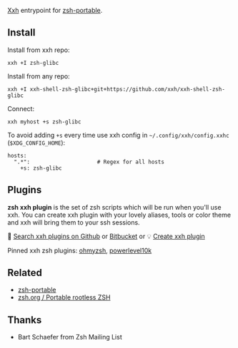 [Xxh](https://github.com/xxh/xxh) entrypoint for [zsh-portable](https://github.com/xxh/zsh-portable). 

## Install
Install from xxh repo:
```
xxh +I zsh-glibc
```
Install from any repo:
```
xxh +I xxh-shell-zsh-glibc+git+https://github.com/xxh/xxh-shell-zsh-glibc
```
Connect:
```
xxh myhost +s zsh-glibc
```
To avoid adding `+s` every time use xxh config in `~/.config/xxh/config.xxhc` (`$XDG_CONFIG_HOME`):
```
hosts:
  ".*":                     # Regex for all hosts
    +s: zsh-glibc
```

## Plugins

**zsh xxh plugin** is the set of zsh scripts which will be run when you'll use xxh. You can create xxh plugin with your lovely aliases, tools or color theme and xxh will bring them to your ssh sessions.

🔎 [Search xxh plugins on Github](https://github.com/search?q=xxh-plugin-zsh&type=Repositories) or [Bitbucket](https://bitbucket.org/repo/all?name=xxh-plugin-zsh) or 💡 [Create xxh plugin](https://github.com/xxh/xxh-plugin-zsh-sample)

Pinned xxh zsh plugins: [ohmyzsh](https://github.com/xxh/xxh-plugin-zsh-ohmyzsh), [powerlevel10k](https://github.com/xxh/xxh-plugin-zsh-powerlevel10k)

## Related 
* [zsh-portable](https://github.com/xxh/zsh-portable)
* [zsh.org / Portable rootless ZSH](https://www.zsh.org/mla/workers/2019/msg00866.html)

## Thanks
* Bart Schaefer from Zsh Mailing List
